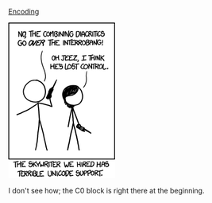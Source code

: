 [Encoding](https://xkcd.com/1209)

![Encoding](./random_comic.png)

I don't see how; the C0 block is right there at the beginning.

